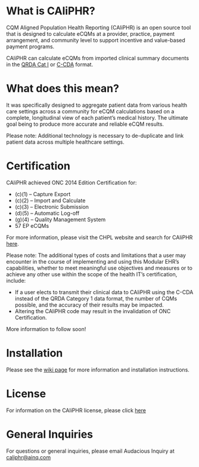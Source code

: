 # What is CAliPHR? 
CQM Aligned Population Health Reporting (CAliPHR) is an open source tool that is designed to calculate eCQMs at a provider, 
practice, payment arrangement, and community level to support incentive and value-based payment programs.  

CAliPHR can calculate eCQMs from imported clinical summary documents in the [QRDA Cat I](http://www.hl7.org/implement/standards/product_brief.cfm?product_id=35) 
or [C-CDA](http://www.hl7.org/implement/standards/product_brief.cfm?product_id=258) format.

# What does this mean?
It was specifically designed to aggregate patient data from various health care settings across a community for eCQM 
calculations based on a complete, longitudinal view of each patient’s medical history.  The ultimate goal being to produce 
more accurate and reliable eCQM results.

Please note:  Additional technology is necessary to de-duplicate and link patient data across multiple healthcare settings.

# Certification
CAliPHR achieved ONC 2014 Edition Certification for:
*	(c)(1) – Capture Export
*	(c)(2) – Import and Calculate
*	(c)(3) – Electronic Submission
*	(d)(5) – Automatic Log-off
*	(g)(4) – Quality Management System
*	57 EP eCQMs

For more information, please visit the CHPL website and search for CAliPHR [here](https://chpl.healthit.gov/).

Please note: The additional types of costs and limitations that a user may encounter in the course of implementing and using 
this Modular EHR’s capabilities, whether to meet meaningful use objectives and measures or to achieve any other use within the 
scope of the health IT’s certification, include:
*	If a user elects to transmit their clinical data to CAliPHR using the C-CDA instead of the QRDA Category 1 data format, 
the number of CQMs possible, and the accuracy of their results may be impacted.
*	Altering the CAliPHR code may result in the invalidation of ONC Certification.

More information to follow soon!

# Installation

Please see the [wiki page](../../wiki) for more information and installation instructions.

# License
For information on the CAliPHR license, please click [here](LICENSE.md)

# General Inquiries

For questions or general inquiries, please email Audacious Inquiry at [caliphr@ainq.com](caliphr@ainq.com)

